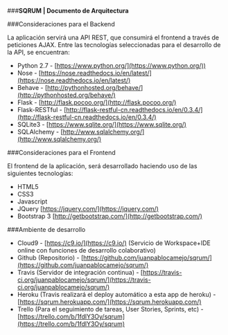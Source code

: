 ###**SQRUM | Documento de Arquitectura**

###Consideraciones para el Backend

La aplicación servirá una API REST, 
que consumirá el frontend a través de peticiones AJAX.
Entre las tecnologías seleccionadas para el desarrollo de la API,
se encuentran:
* Python 2.7 - [https://www.python.org/](https://www.python.org/))
* Nose - [https://nose.readthedocs.io/en/latest/](https://nose.readthedocs.io/en/latest/)
* Behave - [http://pythonhosted.org/behave/](http://pythonhosted.org/behave/)
* Flask - [http://flask.pocoo.org/](http://flask.pocoo.org/)
* Flask-RESTful - [http://flask-restful-cn.readthedocs.io/en/0.3.4/](http://flask-restful-cn.readthedocs.io/en/0.3.4/)
* SQLite3 - [https://www.sqlite.org/](https://www.sqlite.org/)
* SQLAlchemy - [http://www.sqlalchemy.org/](http://www.sqlalchemy.org/)

###Consideraciones para el Frontend

El frontend de la aplicación, será desarrollado haciendo uso de
las siguientes tecnologías:

* HTML5
* CSS3
* Javascript
* JQuery [https://jquery.com/](https://jquery.com/)
* Bootstrap 3 [http://getbootstrap.com/](http://getbootstrap.com/)

###Ambiente de desarrollo
* Cloud9 - [https://c9.io/](https://c9.io/) (Servicio de Workspace+IDE online con funciones de desarrollo colaborativo)
* Github (Repositorio) - [https://github.com/juanpablocamejo/sqrum/](https://github.com/juanpablocamejo/sqrum/)
* Travis (Servidor de integración continua) - [https://travis-ci.org/juanpablocamejo/sqrum/](https://travis-ci.org/juanpablocamejo/sqrum/)
* Heroku (Travis realizará el deploy automático a esta app de heroku) - [https://sqrum.herokuapp.com/](https://sqrum.herokuapp.com/)
* Trello (Para el seguimiento de tareas, User Stories, Sprints, etc) - [https://trello.com/b/1fdlY3Oy/sqrum](https://trello.com/b/1fdlY3Oy/sqrum)


